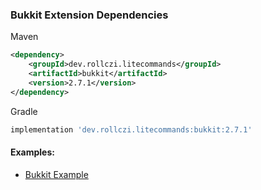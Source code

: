 ### Bukkit Extension Dependencies
Maven
```xml
<dependency>
    <groupId>dev.rollczi.litecommands</groupId>
    <artifactId>bukkit</artifactId>
    <version>2.7.1</version>
</dependency>
```
Gradle
```groovy
implementation 'dev.rollczi.litecommands:bukkit:2.7.1'
```

#### Examples:
- [Bukkit Example](https://github.com/Rollczi/LiteCommands/tree/master/examples/bukkit)
